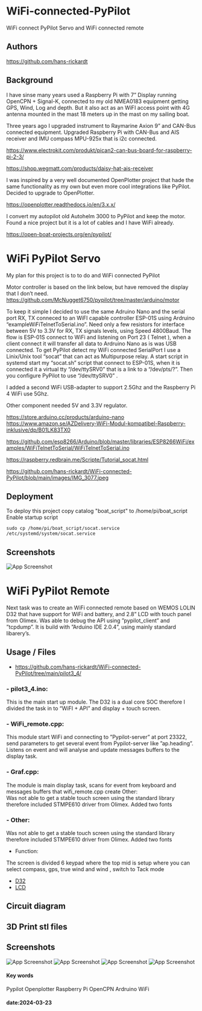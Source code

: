 # WiFi-connected-PyPilot
WiFi connect PyPilot Servo and WiFi connected remote


## Authors

https://github.com/hans-rickardt


## Background


 I have sinse many years used a Raspberry Pi with 7” Display running OpenCPN + Signal-K, connected to my old NMEA0183 equipment getting GPS, Wind, Log and depth. But it also act as an WiFI access point with 4G antenna mounted in the mast 18 meters up in the mast on my sailing boat.

Three years ago I upgraded instrument to Raymarine Axion 9” and CAN-Bus connected equipment. Upgraded Raspberry Pi with CAN-Bus and AIS receiver and IMU compass MPU-925x that is i2c connected.

https://www.electrokit.com/produkt/pican2-can-bus-board-for-raspberry-pi-2-3/

https://shop.wegmatt.com/products/daisy-hat-ais-receiver



I was inspired by a very well documented OpenPlotter project that hade the same functionality as my own but even more cool integrations like PyPilot. Decided to upgrade to OpenPlotter. 

https://openplotter.readthedocs.io/en/3.x.x/

I convert my autopilot old Autohelm 3000 to PyPilot and keep the motor.
Found a nice project but it is a lot of cables and I have WiFi already.   

https://open-boat-projects.org/en/pypilot/




# WiFi PyPilot Servo

My plan for this project is to to do and WiFi connected PyPilot 

Motor controller is based on the link below, but have removed the display that I don’t need.
https://github.com/McNugget6750/pypilot/tree/master/arduino/motor

To keep it simple I decided to use the same Adruino Nano and the serial port RX, TX conneced to an WiFI capable controller ESP-01S using Ardruino “exampleWiFiTelnetToSerial.ino”.
Need only a few resistors for interface between 5V to 3.3V for RX, TX signals levels, using Speed 4800Baud.
The flow is ESP-01S connect to WiFi and listening on Port 23 ( Telnet ), when a client connect it will transfer all data to Ardruino Nano as is was USB connected.
 To get PyPilot detect my WiFi connected SerialPort I use a Linix/Unix tool “socat” that can act as Multipurpose relay. 
A start script in systemd start my “socat.sh” script that connect to ESP-01S, when it is connected it a virtual tty “/dev/ttySRV0” that is a link to a “/dev/pts/?”.
Then you configure PyPilot to use “/dev/ttySRV0” .

I added a second WiFi USB-adapter to support 2.5Ghz and the Raspberry Pi 4 WiFi use 5Ghz.


Other component needed 5V and 3.3V regulator.


https://store.arduino.cc/products/arduino-nano
https://www.amazon.se/AZDelivery-WiFi-Modul-kompatibel-Raspberry-inklusive/dp/B01LK83TX0

https://github.com/esp8266/Arduino/blob/master/libraries/ESP8266WiFi/examples/WiFiTelnetToSerial/WiFiTelnetToSerial.ino

https://raspberry.redbrain.me/Scripte/Tutorial_socat.html

https://github.com/hans-rickardt/WiFi-connected-PyPilot/blob/main/images/IMG_3077.jpeg

## Deployment

To deploy this project copy catalog  "boat_script" to /home/pi/boat_script
Enable startup script 
```
sudo cp /home/pi/boat_script/socat.service /etc/systemd/system/socat.service
```

## Screenshots

![App Screenshot](https://github.com/hans-rickardt/WiFi-connected-PyPilot/blob/main/images/servo.jpg)







# WiFi PyPilot Remote

Next task was to create an WiFi connected remote based on WEMOS LOLIN D32 that have support for WiFi and battery, and 2.8” LCD with touch panel from Olimex.
Was able to debug the API using ”pypilot_client” and ”tcpdump”. 
It is build with ”Arduino IDE 2.0.4”, using mainly standard libarery’s. 

## Usage / Files
 - https://github.com/hans-rickardt/WiFi-connected-PyPilot/tree/main/pilot3_4/


### - pilot3_4.ino:

This is the main start up module.
The D32 is a dual core SOC therefore I divided the task in to “WiFI + API” and display + touch screen.  


### - WiFi_remote.cpp:

This module start WiFi and connecting to ”Pypilot-server” at port 23322, send parameters to get several event from Pypilot-server like ”ap.heading”. Listens on event and will analyse and update messages buffers to the display task.


### - Graf.cpp:

The module is main display task, scans for event from keyboard and messages buffers that wifi_remote.cpp create
Other:   
Was not able to get a stable touch screen using the standard library therefore included STMPE610 driver from Olimex. Added two fonts

### - Other:   
Was not able to get a stable touch screen using the standard library therefore included STMPE610 driver from Olimex. Added two fonts

- Function:

The screen is divided 6 keypad where the top mid is setup where you can select compass, gps, true wind and wind , switch to Tack mode


 - [D32](https://www.wemos.cc/en/latest/d32/d32.html)
 - [LCD](https://www.olimex.com/Products/Modules/LCD/MOD-LCD2-8RTP/open-source-hardware)




## Circuit diagram




## 3D Print stl files



## Screenshots

![App Screenshot](https://github.com/hans-rickardt/WiFi-connected-PyPilot/blob/main/images/IMG_3077.jpeg)
![App Screenshot](https://github.com/hans-rickardt/WiFi-connected-PyPilot/blob/main/images/box1.jpg)
![App Screenshot](https://github.com/hans-rickardt/WiFi-connected-PyPilot/blob/main/images/box2.png)
![App Screenshot](https://github.com/hans-rickardt/WiFi-connected-PyPilot/blob/main/images/box3.png)

#### Key words


Pypilot Openplotter Raspberry Pi OpenCPN Ardruino WiFi 
#### date:2024-03-23
